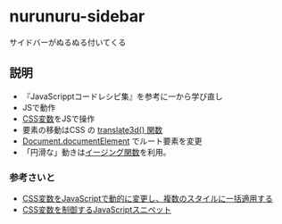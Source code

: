 # nurunuru-sidebar
サイドバーがぬるぬる付いてくる
## 説明
* 『JavaScripptコードレシピ集』を参考に一から学び直し
* JSで動作
* [CSS変数][3]をJSで操作
* 要素の移動はCSS の [translate3d() 関数][1]
* [Document.documentElement][2] でルート要素を変更
* 「円滑な」動きは[イージング関数][6]を利用。
### 参考さいと
* [CSS変数をJavaScriptで動的に変更し、複数のスタイルに一括適用する][4]
* [CSS変数を制御するJavaScriptスニペット][5]

[1]:https://developer.mozilla.org/ja/docs/Web/CSS/transform-function/translate3d
[2]:https://developer.mozilla.org/ja/docs/Web/API/Document/documentElement
[3]:https://developer.mozilla.org/ja/docs/Web/CSS/Using_CSS_custom_properties
[4]:https://kuroeveryday.blogspot.com/2018/03/change-css-valiables-by-javascript.html
[5]:http://kachibito.net/snippets/set-css-variable-with-javascript
[6]:https://developer.mozilla.org/ja/docs/Web/CSS/timing-function